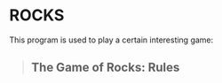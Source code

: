 
# ROCKS

This program is used to play a certain interesting game:

> The Game of Rocks: Rules
> ------------------------
